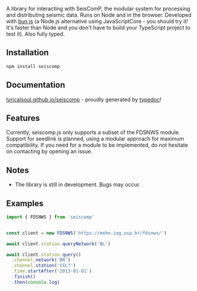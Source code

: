 A library for interacting with SeisComP, the modular system for processing and distributing seismic data. Runs on Node
and in the browser. Developed with [bun.js](https://github.com/oven-sh/bun) (a Node.js alternative using
JavaScriptCore - you should try it! it's faster than Node and you don't have to build your TypeScript project to test
it). Also fully typed.

## Installation

```bash
npm install seiscomp
```

## Documentation

[lyricalsoul.github.io/seiscomp](https://lyricalsoul.github.io/seiscomp/) - proudly generated
by [typedoc](https://typedoc.org/)!

## Features

Currently, seiscomp.js only supports a subset of the FDSNWS module. Support for seedlink is planned, using a modular
approach for maximum compatibility. If you need for a module to be implemented, do not hesitate on contacting by opening
an issue.

## Notes

- The library is still in development. Bugs may occur.

## Examples

```js
import { FDSNWS } from 'seiscomp'


const client = new FDSNWS('https://moho.iag.usp.br/fdsnws/')

await client.station.queryNetwork('BL')

await client.station.query()
  .channel.network('BR')
  .channel.station('VIL?')
  .time.startAfter('2013-01-01')
  .finish()
  .then(console.log)
```

